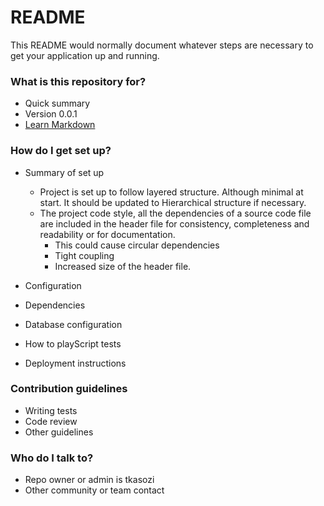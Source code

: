 # README #

This README would normally document whatever steps are necessary to get your application up and running.

### What is this repository for? ###

* Quick summary
* Version 0.0.1
* [Learn Markdown](https://bitbucket.org/tutorials/markdowndemo)

### How do I get set up? ###

* Summary of set up
  * Project is set up to follow layered structure. Although minimal at start. It should be 
  updated to Hierarchical structure if necessary.
  * The project code style, all the dependencies of a source code file are included in the header file for consistency, completeness and readability or for documentation.
    * This could cause circular dependencies
    * Tight coupling 
    * Increased size of the header file.

* Configuration
* Dependencies
* Database configuration
* How to playScript tests
* Deployment instructions

### Contribution guidelines ###

* Writing tests
* Code review
* Other guidelines

### Who do I talk to? ###

* Repo owner or admin is tkasozi
* Other community or team contact